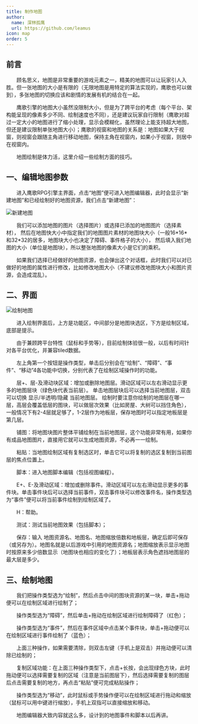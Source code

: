 ```yaml
---
title: 制作地图
author:
  name: 深林孤鹰
  url: https://github.com/leamus
icon: map
order: 5
---
```


## 前言

&emsp;&emsp;顾名思义，地图是非常重要的游戏元素之一，精美的地图可以让玩家引人入胜。但一张地图的大小是有限的（无限地图是用特定的算法实现的，鹰歌也可以做到），多张地图的切换应该和剧情的发展有机的结合在一起。

&emsp;&emsp;鹰歌引擎的地图大小虽然没限制大小，但是为了跨平台的考虑（每个平台、架构能呈现的像素多少不同、绘制速度也不同），还是建议玩家自行限制（鹰歌对超过一定大小的地图进行了缩小处理，显示会模糊化，虽然理论上能支持超大地图，但还是建议限制单张地图大小）；鹰歌的视窗和地图的关系是：地图如果大于视窗，则视窗会跟随主角进行移动地图，保持主角在视窗内，如果小于视窗，则居中在视窗内。

&emsp;&emsp;地图绘制是体力活，这里介绍一些绘制方面的技巧。

## 一、编辑地图参数

&emsp;&emsp;进入鹰歌RPG引擎主界面，点击“地图”便可进入地图编辑器，此时会显示“新建地图”和已经绘制好的地图资源，我们点击“新建地图”：

![新建地图](/assets/image/docs/beginner/map/1702874142848.png)

&emsp;&emsp;我们可以添加地图的图片（选择图片）或选择已添加的地图图片（选择素材），
然后在地图快大小中指定我们的地图图片素材的地图块大小（一般16\*16*和32\*32的居多，地图块大小也决定了障碍、事件格子的大小），
然后填入我们地图的大小（单位是地图块），所以整张地图的像素大小是它们的乘积。

&emsp;&emsp;如果我们选择已经做好的地图资源，也会弹出这个对话框，此时我们可以对已做好的地图的属性进行修改，比如修改地图大小（不建议修改地图块大小和图片资源，会造成混乱）。

## 二、界面

![绘制地图](/assets/image/docs/beginner/map/1702875174211.png)

&emsp;&emsp;进入绘制界面后，上方是功能区，中间部分是地图块选区，下方是绘制区域，底部是提示。

&emsp;&emsp;由于兼顾跨平台特性（鼠标和手势等），目前绘制体验很一般，以后有时间针对各平台优化，并兼容tiled数据。

&emsp;&emsp;左上角第一个按钮是操作类型，单击后分别会在“绘制”、“障碍”、“事件”、“移动”4各功能中切换，分别代表了在绘制区域操作时的功能。

&emsp;&emsp;层+、层-及滑动块区域：增加或删除地图层。滑动区域可以左右滑动显示更多的地图层块（绿色块代表当前层）。
单击地图层块后可以选择当前地图层，双击可以切换 显示/半透明/隐藏 当前地图层。
绘制时要注意你绘制的地图层在哪一层，高层会覆盖低层的图块，可以做层次效果（比如房屋、大树可以挡住角色），
一般情况下有2-4层就足够了，1-2层作为地板层，保存地图时可以指定地板层是第几层。

&emsp;&emsp;铺图：将地图块图片整体平铺绘制在当前地图层，这个功能非常有用，如果你有成品地图图片，直接用它就可以生成地图资源，不必再一一绘制。

&emsp;&emsp;粘贴：当地图绘制区域有复制选区时，单击它可以将复制的选区复制到当前图层的焦点位置上。

&emsp;&emsp;脚本：进入地图脚本编辑（包括视图编程）。

&emsp;&emsp;E+、E-及滑动区域：增加或删除事件。滑动区域可以左右滑动显示更多的事件块。单击事件块后可以选择当前事件，双击事件块可以修改事件名，操作类型选为“事件”便可以将当前事件绘制到绘制区域了。

&emsp;&emsp;H：帮助。

&emsp;&emsp;测试：测试当前地图效果（包括脚本）；

&emsp;&emsp;保存：输入 地图资源名、地图名、地图缩放倍数和地板层，确定后即可保存（或另存为）。地图名就是以后游戏中引用的地图资源名；地图缩放表示显示地图时按原来多少倍数显示（地图块也相应的变化了）；地板层表示角色遮挡地图层的最大层是多少。

## 三、绘制地图

&emsp;&emsp;我们把操作类型选为“绘制”，然后点击中间的图块资源的某一块，单击+拖动便可以在绘制区域进行绘制了；

&emsp;&emsp;操作类型选为“障碍”，然后单击+拖动在绘制区域进行绘制障碍了（红色）；

&emsp;&emsp;操作类型选为“事件”，然后在事件区域中点击某个事件块，单击+拖动便可以在绘制区域进行事件绘制了（蓝色）；

&emsp;&emsp;上面三种操作，如果需要清除，则双击左键（手机上是双击）并拖动便可以清除已绘制的；

&emsp;&emsp;复制区域功能：在上面三种操作类型下，点击+长按，会出现绿色方块，此时拖动便可以选择需要复制的区域（注意是当前图层下），然后选择需要复制的图层后点击需要复制的地方，再点击“粘贴”便可完成粘贴操作；

&emsp;&emsp;操作类型选为“移动”，此时鼠标或手势操作便可以在绘制区域进行拖动和缩放（鼠标可以用中键进行缩放），手机上双指可以直接缩放和移动。

&emsp;&emsp;地图编辑器大致内容就这么多，设计到的地图事件和脚本以后再讲。
